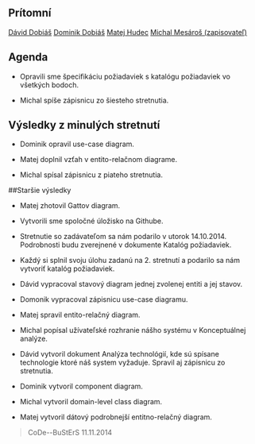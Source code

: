 ﻿## Prítomní

[Dávid Dobiáš](https://github.com/dobias13)
[Dominik Dobiáš](https://github.com/dobias14)
[Matej Hudec](https://github.com/MatejHudec)
[Michal Mesároš (zapisovateľ)](https://github.com/GrEEman)

## Agenda 

* Opravili sme špecifikáciu požiadaviek s katalógu požiadaviek vo všetkých bodoch.

* Michal spíše zápisnicu zo šiesteho stretnutia.


## Výsledky z minulých stretnutí


* Dominik opravil use-case diagram.

* Matej doplnil vzťah v entito-relačnom diagrame.

* Michal spísal zápisnicu z piateho stretnutia.


##Staršie výsledky


* Matej zhotovil Gattov diagram.

* Vytvorili sme spoločné úložisko na Githube.

* Stretnutie so zadávateľom sa nám podarilo v utorok 14.10.2014. Podrobnosti budu zverejnené v dokumente Katalóg požiadaviek.

* Každý si splnil svoju úlohu zadanú na 2. stretnutí a podarilo sa nám vytvoriť katalóg požiadaviek.

* Dávid vypracoval stavový diagram jednej zvolenej entiti a jej stavov.

* Domonik vypracoval zápisnicu use-case diagramu.

* Matej spravil entito-relačný diagram.

* Michal popísal užívateľské rozhranie nášho systému v Konceptuálnej analýze.

* Dávid vytvoril dokument Analýza technológií, kde sú spísane technologie ktoré náš system vyžaduje. Spravil aj zápisnicu zo stretnutia.

* Dominik vytvoril component diagram.

* Michal vytvoril domain-level class diagram.

* Matej vytvoril dátový podrobnejší entitno-relačný diagram.

> CoDe--BuStErS
> 11.11.2014
